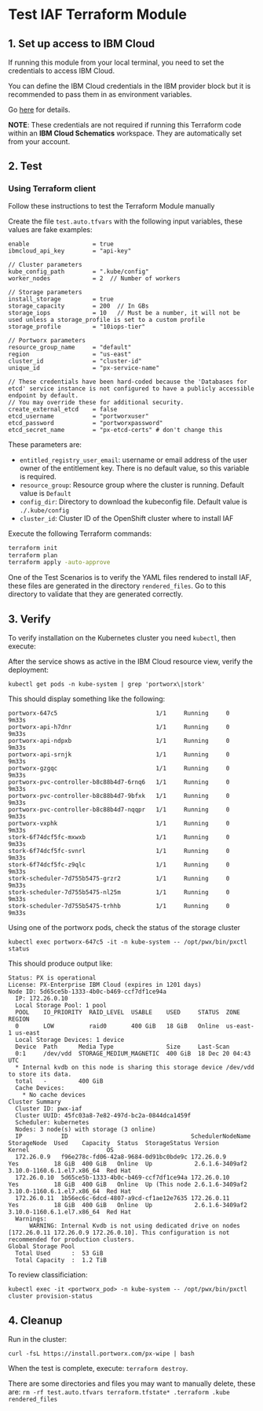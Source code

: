 # Test IAF Terraform Module

## 1. Set up access to IBM Cloud

If running this module from your local terminal, you need to set the credentials to access IBM Cloud.

You can define the IBM Cloud credentials in the IBM provider block but it is recommended to pass them in as environment variables.

Go [here](../../CREDENTIALS.md) for details.

**NOTE**: These credentials are not required if running this Terraform code within an **IBM Cloud Schematics** workspace. They are automatically set from your account.

## 2. Test

### Using Terraform client

Follow these instructions to test the Terraform Module manually

Create the file `test.auto.tfvars` with the following input variables, these values are fake examples:

```hcl
enable                  = true
ibmcloud_api_key        = "api-key"

// Cluster parameters
kube_config_path        = ".kube/config"
worker_nodes            = 2  // Number of workers

// Storage parameters
install_storage         = true
storage_capacity        = 200  // In GBs
storage_iops            = 10   // Must be a number, it will not be used unless a storage_profile is set to a custom profile
storage_profile         = "10iops-tier"

// Portworx parameters
resource_group_name     = "default"
region                  = "us-east"
cluster_id              = "cluster-id"
unique_id               = "px-service-name"

// These credentials have been hard-coded because the 'Databases for etcd' service instance is not configured to have a publicly accessible endpoint by default.
// You may override these for additional security.
create_external_etcd    = false
etcd_username           = "portworxuser"
etcd_password           = "portworxpassword"
etcd_secret_name        = "px-etcd-certs" # don't change this
```

These parameters are:

- `entitled_registry_user_email`: username or email address of the user owner of the entitlement key. There is no default value, so this variable is required.
- `resource_group`: Resource group where the cluster is running. Default value is `Default`
- `config_dir`: Directory to download the kubeconfig file. Default value is `./.kube/config`
- `cluster_id`: Cluster ID of the OpenShift cluster where to install IAF

Execute the following Terraform commands:

```bash
terraform init
terraform plan
terraform apply -auto-approve
```

One of the Test Scenarios is to verify the YAML files rendered to install IAF, these files are generated in the directory `rendered_files`. Go to this directory to validate that they are generated correctly.

## 3. Verify

To verify installation on the Kubernetes cluster you need `kubectl`, then execute:

After the service shows as active in the IBM Cloud resource view, verify the deployment:

    kubectl get pods -n kube-system | grep 'portworx\|stork'

This should display something like the following:

    portworx-647c5                            1/1     Running     0          9m33s
    portworx-api-h7dnr                        1/1     Running     0          9m33s
    portworx-api-ndpxb                        1/1     Running     0          9m33s
    portworx-api-srnjk                        1/1     Running     0          9m33s
    portworx-gzgqc                            1/1     Running     0          9m33s
    portworx-pvc-controller-b8c88b4d7-6rnq6   1/1     Running     0          9m33s
    portworx-pvc-controller-b8c88b4d7-9bfxk   1/1     Running     0          9m33s
    portworx-pvc-controller-b8c88b4d7-nqqpr   1/1     Running     0          9m33s
    portworx-vxphk                            1/1     Running     0          9m33s
    stork-6f74dcf5fc-mxwxb                    1/1     Running     0          9m33s
    stork-6f74dcf5fc-svnrl                    1/1     Running     0          9m33s
    stork-6f74dcf5fc-z9qlc                    1/1     Running     0          9m33s
    stork-scheduler-7d755b5475-grzr2          1/1     Running     0          9m33s
    stork-scheduler-7d755b5475-nl25m          1/1     Running     0          9m33s
    stork-scheduler-7d755b5475-trhhb          1/1     Running     0          9m33s

Using one of the portworx pods, check the status of the storage cluster

    kubectl exec portworx-647c5 -it -n kube-system -- /opt/pwx/bin/pxctl status

This should produce output like:

    Status: PX is operational
    License: PX-Enterprise IBM Cloud (expires in 1201 days)
    Node ID: 5d65ce5b-1333-4b0c-b469-ccf7df1ce94a
      IP: 172.26.0.10 
      Local Storage Pool: 1 pool
      POOL    IO_PRIORITY  RAID_LEVEL  USABLE    USED     STATUS  ZONE      REGION
      0       LOW          raid0       400 GiB   18 GiB   Online  us-east-1 us-east
      Local Storage Devices: 1 device
      Device  Path      Media Type               Size     Last-Scan
      0:1     /dev/vdd  STORAGE_MEDIUM_MAGNETIC  400 GiB  18 Dec 20 04:43 UTC
      * Internal kvdb on this node is sharing this storage device /dev/vdd  to store its data.
      total   -         400 GiB
      Cache Devices:
        * No cache devices
    Cluster Summary
      Cluster ID: pwx-iaf
      Cluster UUID: 45fc03a8-7e82-497d-bc2a-0844dca1459f
      Scheduler: kubernetes
      Nodes: 3 node(s) with storage (3 online)
      IP           ID                                   SchedulerNodeName  StorageNode  Used    Capacity  Status  StorageStatus Version         Kernel                      OS
      172.26.0.9   f96e278c-fd06-42a8-9684-0d91bc0bde9c 172.26.0.9         Yes          18 GiB  400 GiB   Online  Up            2.6.1.6-3409af2 3.10.0-1160.6.1.el7.x86_64  Red Hat
      172.26.0.10  5d65ce5b-1333-4b0c-b469-ccf7df1ce94a 172.26.0.10        Yes          18 GiB  400 GiB   Online  Up (This node 2.6.1.6-3409af2 3.10.0-1160.6.1.el7.x86_64  Red Hat
      172.26.0.11  1b56ec6c-6dcd-4807-a9cd-cf1ae12e7635 172.26.0.11        Yes          18 GiB  400 GiB   Online  Up            2.6.1.6-3409af2 3.10.0-1160.6.1.el7.x86_64  Red Hat
      Warnings: 
          WARNING: Internal Kvdb is not using dedicated drive on nodes [172.26.0.11 172.26.0.9 172.26.0.10]. This configuration is not recommended for production clusters.
    Global Storage Pool
      Total Used      :  53 GiB
      Total Capacity  :  1.2 TiB

To review classificiation:

    kubectl exec -it <portworx_pod> -n kube-system -- /opt/pwx/bin/pxctl cluster provision-status

## 4. Cleanup

Run in the cluster:

    curl -fsL https://install.portworx.com/px-wipe | bash

When the test is complete, execute: `terraform destroy`.

There are some directories and files you may want to manually delete, these are: `rm -rf test.auto.tfvars terraform.tfstate* .terraform .kube rendered_files`
